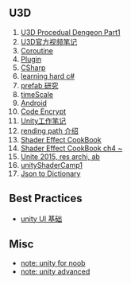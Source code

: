 <h2 id="f1ab9c403a278470b521f050cf149ff5"></h2>


## U3D


 1. [U3D Procedual Dengeon Part1](U3D_ProcedualDengeon%201.md) 
 2. [U3D官方视频笔记](U3D%E5%AE%98%E6%96%B9%E8%A7%86%E9%A2%91%E7%AC%94%E8%AE%B0.md) 
 3. [Coroutine](Unity_coroutine.md) 
 4. [Plugin](Unity_Plugin.md)
 5. [CSharp](Unity3D_CSharp.md) 
 6. [learning hard c#](learningHardCSharp.md)
 7. [prefab 研究](U3D_prefab_tips.md) 
 8. [timeScale](U3D_timescale.md)  
 9. [Android](Unity_Android.md) 
 10. [Code Encrypt](Unity_code_encrypt.md) 
 11. [Unity工作笔记](UnityWorkingNotes.md)
 12. [rending path 介绍](renderingPath.md) 
 13. [Shader Effect CookBook](unityShaderEffectCookbook.md) 
 14. [Shader Effect CookBook ch4 ~](unityShaderEffectCookbook4.md) 
 15. [Unite 2015, res archi, ab ](UnityResArchitecture.md) 
 16. [unityShaderCamp1](unityShaderCamp1.md) 
 17. [Json to Dictionary](unity_serialize_dictionary.md)


<h2 id="cd47dd01745339787e4c7300389401f2"></h2>


## Best Practices

- [unity UI 基础](FundamentalsofUnityUI.md)
  


<h2 id="74248c725e00bf9fe04df4e35b249a19"></h2>


## Misc

- [note: unity for noob](unity_for_noob.md)
- [note: unity advanced](unity_for_adv.md)



